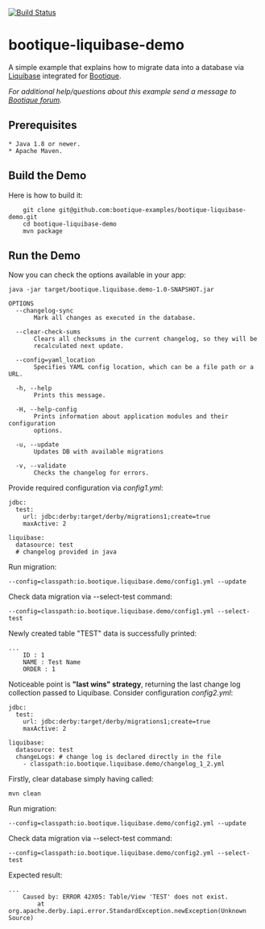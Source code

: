   [![Build Status](https://travis-ci.org/bootique-examples/bootique-liquibase-demo.svg)](https://travis-ci.org/bootique-examples/bootique-liquibase-demo)
# bootique-liquibase-demo

A simple example that explains how to migrate data into a database via [Liquibase](http://www.liquibase.org) integrated for [Bootique](http://bootique.io). 
   
*For additional help/questions about this example send a message to
[Bootique forum](https://groups.google.com/forum/#!forum/bootique-user).*
   
## Prerequisites
      
    * Java 1.8 or newer.
    * Apache Maven.
      
## Build the Demo
      
Here is how to build it:
        
        git clone git@github.com:bootique-examples/bootique-liquibase-demo.git
        cd bootique-liquibase-demo
        mvn package
      
## Run the Demo

Now you can check the options available in your app:
   
    java -jar target/bootique.liquibase.demo-1.0-SNAPSHOT.jar
    
    OPTIONS
      --changelog-sync
           Mark all changes as executed in the database.

      --clear-check-sums
           Clears all checksums in the current changelog, so they will be
           recalculated next update.

      --config=yaml_location
           Specifies YAML config location, which can be a file path or a URL.

      -h, --help
           Prints this message.

      -H, --help-config
           Prints information about application modules and their configuration
           options.

      -u, --update
           Updates DB with available migrations

      -v, --validate
           Checks the changelog for errors.

Provide required configuration via *config1.yml*:

    jdbc:
      test:
        url: jdbc:derby:target/derby/migrations1;create=true
        maxActive: 2
    
    liquibase:
      datasource: test
      # changelog provided in java

Run migration:

    --config=classpath:io.bootique.liquibase.demo/config1.yml --update
    
Check data migration via --select-test command:
    
    --config=classpath:io.bootique.liquibase.demo/config1.yml --select-test

Newly created table "TEST" data is successfully printed:   
    
    ...
        ID : 1
        NAME : Test Name
        ORDER : 1

Noticeable point is **"last wins" strategy**, returning the last change log collection passed to Liquibase. 
Consider configuration  *config2.yml*:

    jdbc:
      test:
        url: jdbc:derby:target/derby/migrations1;create=true
        maxActive: 2
    
    liquibase:
      datasource: test
      changeLogs: # change log is declared directly in the file
        - classpath:io.bootique.liquibase.demo/changelog_1_2.yml

Firstly, clear database simply having called:
    
    mvn clean
    
Run migration:

    --config=classpath:io.bootique.liquibase.demo/config2.yml --update
    
Check data migration via --select-test command:
        
    --config=classpath:io.bootique.liquibase.demo/config2.yml --select-test
    
Expected result: 

    ...
        Caused by: ERROR 42X05: Table/View 'TEST' does not exist.
        	at org.apache.derby.iapi.error.StandardException.newException(Unknown Source)




